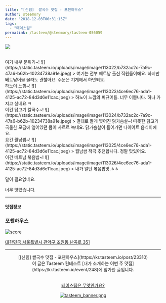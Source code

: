 ```yaml
---
title: "[신림]  쌀국수 맛집 - 포첸하우스"
author: steemory
date: "2018-12-03T00:31:15Z"
tags:
  - "테이스팀"
permalink: /tasteem/@steemory/tasteem-056059
---
```

![](https://static.tasteem.io/uploads/3843/post/23310/content_726a9b44-246e-4b75-b47b-68cb937faf24.jpeg)

<br/>
여기 내부 분위기~!
![](https://static.tasteem.io/uploads/image/image/113022/b732ac2c-7a9c-47a6-b62b-10234738a91e.jpeg)
> 여기는 전부 베트남 출신 직원들이에요. 하지만 베트남어을 몰라도 괜찮아요. 주문은 기계에서 하면되요.

<br> 
하노이 느낌~!
![](https://static.tasteem.io/uploads/image/image/113023/4ce6ec76-ada1-4125-ac72-84d3d6e11cac.jpeg)
> 하노이 느낌의 피규어들. 너무 이쁩니다. 하나 가지고 싶네요.ㅋ

<br>
이건 닭고기 칼국수~!
![](https://static.tasteem.io/uploads/image/image/113024/b732ac2c-7a9c-47a6-b62b-10234738a91e.jpeg)
> 결대로 잘게 찢어진 닭가슴살~! 따뜻한 닭고기 국물한 모금에 얼어있던 몸이 사르르 녹네요. 닭가슴살이 들어가면 다이어트 음식이에요.

<br>
요건 월남쌈~!
![](https://static.tasteem.io/uploads/image/image/113025/4ce6ec76-ada1-4125-ac72-84d3d6e11cac.jpeg)
> 월남쌈 적극 추천합니다. 정말 맛있어요.

<br>
이건 베트남 볶음밥~!
![](https://static.tasteem.io/uploads/image/image/113026/4ce6ec76-ada1-4125-ac72-84d3d6e11cac.jpeg)
> 내가 알던 볶음밥맛.ㅎㅎ

<br>

말이 필요없네요. 

너무 맛있습니다.

---------------------
#### 맛집정보
### 포첸하우스
![score](https://static.tasteem.io/images/steem/1Crowns.png)

[대한민국 서울특별시 관악구 조원동 난곡로 351](https://kr.tasteem.io/post/23310#map)

-----------------------------------------
<center>[[신림]  쌀국수 맛집 - 포첸하우스](https://kr.tasteem.io/post/23310)
<br/>이 글은 Tasteem 컨테스트
 [내가 소개하는  이번 주 맛집](https://kr.tasteem.io/event/248)에 참가한 글입니다.

<br/>[테이스팀은 무엇인가요?](https://kr.tasteem.io/about)

[![tasteem_banner.png](https://static.tasteem.io/images/tasteem_banner_v3.png)](https://kr.tasteem.io)</center>